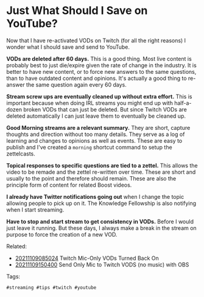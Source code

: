 # Just What Should I Save on YouTube?

Now that I have re-activated VODs on Twitch (for all the right reasons)
I wonder what I should save and send to YouTube.

**VODs are deleted after 60 days.** This is a good thing. Most live
content is probably best to just die/expire given the rate of change in
the industry. It is better to have new content, or to force new answers
to the same questions, than to have outdated content and opinions. It's
actually a good thing to re-answer the same question again every 60
days.

**Stream screw ups are eventually cleaned up without extra effort.**
This is important because when doing IRL streams you might end up with
half-a-dozen broken VODs that can just be deleted. But since Twitch VODs
are deleted automatically I can just leave them to eventually be cleaned
up.

**Good Morning streams are a relevant summary.** They are short, capture
thoughts and direction without too many details. They serve as a log of
learning and changes to opinions as well as events. These are easy to
publish and I've created a `morning` shortcut command to setup the
zettelcasts.

**Topical responses to specific questions are tied to a zettel.** This
allows the video to be remade and the zettel re-written over time. These
are short and usually to the point and therefore should remain. These
are also the principle form of content for related Boost videos.

**I already have Twitter notifications going out** when I change the
topic allowing people to pick up on it. The Knowledge Fellowship is also
notifying when I start streaming.

**Have to stop and start stream to get consistency in VODs.** Before I
would just leave it running. But these days, I always make a break in
the stream on purpose to force the creation of a new VOD.

Related:

* [20211109085024](/20211109085024/) Twitch Mic-Only VODs Turned Back On
* [20211109150400](/20211109150400/) Send Only Mic to Twitch VODS (no music) with OBS

Tags:

    #streaming #tips #twitch #youtube
